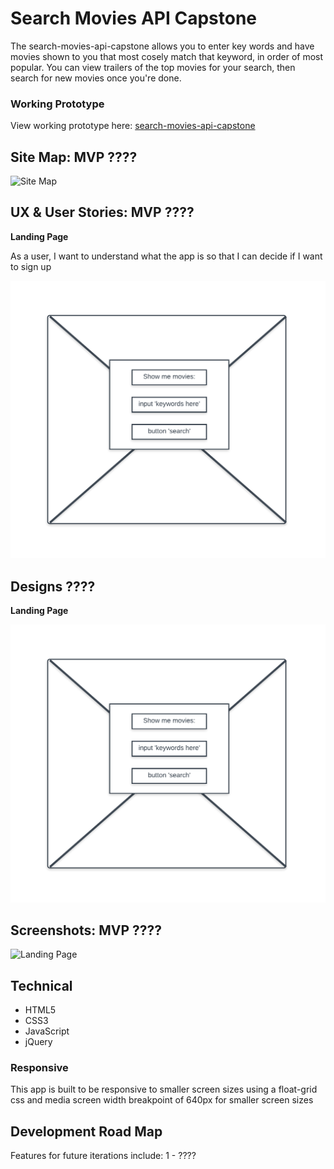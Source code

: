 # Search Movies API Capstone

The search-movies-api-capstone allows you to enter key words and have movies shown to you that most cosely match that keyword, in order of most popular. You can view trailers of the top movies for your search, then search for new movies once you're done.


### Working Prototype

View working prototype here: [search-movies-api-capstone](https://jacobselbe.github.io/search-movies-api-capstone/) 


## Site Map: MVP ????

![Site Map](/github-images/site-map.png)


## UX & User Stories: MVP ????

**Landing Page** 

As a user, I want to understand what the app is so that I can decide if I want to sign up

![Landing Page Design](/github-images/landing.png)


## Designs ????

**Landing Page** 

![Landing Page Design](/github-images/landing.png)


## Screenshots: MVP ????

![Landing Page](/github-images/landing-page.png)


## Technical

* HTML5
* CSS3
* JavaScript 
* jQuery 


### Responsive
This app is built to be responsive to smaller screen sizes using a float-grid css and media screen width breakpoint of 640px for smaller screen sizes


## Development Road Map
Features for future iterations include: 
1 - ????